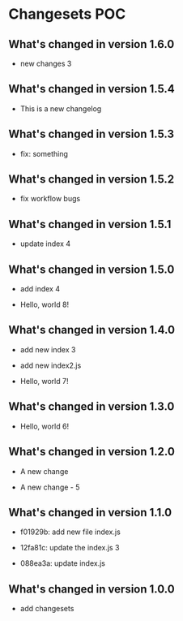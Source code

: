 # Changesets POC

## What's changed in version 1.6.0

- new changes 3

## What's changed in version 1.5.4

- This is a new changelog

## What's changed in version 1.5.3

- fix: something

## What's changed in version 1.5.2

- fix workflow bugs

## What's changed in version 1.5.1

- update index 4

## What's changed in version 1.5.0

- add index 4

- Hello, world 8!

## What's changed in version 1.4.0

- add new index 3

- add new index2.js

- Hello, world 7!

## What's changed in version 1.3.0

- Hello, world 6!

## What's changed in version 1.2.0

- A new change

- A new change - 5

## What's changed in version 1.1.0

- f01929b: add new file index.js
- 12fa81c: update the index.js 3

- 088ea3a: update index.js

## What's changed in version 1.0.0

- add changesets
